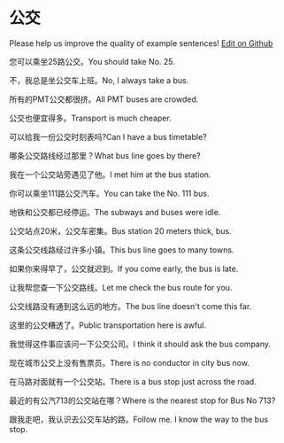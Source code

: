 # 公交

Please help us improve the quality of example sentences! [Edit on Github](https://github.com/jiyushe/jiyu-example-sentence-source/blob/main/chinese/gongjiao.md)

<p><span class="chinese">您可以乘坐25路公交。</span><span class="english">You should take No. 25.</span></p>

<p><span class="chinese">不，我总是坐公交车上班。</span><span class="english">No, I always take a bus.</span></p>

<p><span class="chinese">所有的PMT公交都很挤。</span><span class="english">All PMT buses are crowded.</span></p>

<p><span class="chinese">公交也便宜得多。</span><span class="english">Transport is much cheaper.</span></p>

<p><span class="chinese">可以给我一份公交时刻表吗?</span><span class="english">Can I have a bus timetable?</span></p>

<p><span class="chinese">哪条公交路线经过那里？</span><span class="english">What bus line goes by there?</span></p>

<p><span class="chinese">我在一个公交站旁遇见了他。</span><span class="english">I met him at the bus station.</span></p>

<p><span class="chinese">你可以乘坐111路公交汽车。</span><span class="english">You can take the No. 111 bus.</span></p>

<p><span class="chinese">地铁和公交都已经停运。</span><span class="english">The subways and buses were idle.</span></p>

<p><span class="chinese">公交站点20米，公交车密集。</span><span class="english">Bus station 20 meters thick, bus.</span></p>

<p><span class="chinese">这条公交线路经过许多小镇。</span><span class="english">This bus line goes to many towns.</span></p>

<p><span class="chinese">如果你来得早了，公交就迟到。</span><span class="english">If you come early, the bus is late.</span></p>

<p><span class="chinese">让我帮您查一下公交路线。</span><span class="english">Let me check the bus route for you.</span></p>

<p><span class="chinese">公交线路没有通到这么远的地方。</span><span class="english">The bus line doesn't come this far.</span></p>

<p><span class="chinese">这里的公交糟透了。</span><span class="english">Public transportation here is awful.</span></p>

<p><span class="chinese">我觉得这件事应该问一下公交公司。</span><span class="english">I think it should ask the bus company.</span></p>

<p><span class="chinese">现在城市公交上没有售票员。</span><span class="english">There is no conductor in city bus now.</span></p>

<p><span class="chinese">在马路对面就有一个公交站。</span><span class="english">There is a bus stop just across the road.</span></p>

<p><span class="chinese">最近的有公汽713的公交站在哪？</span><span class="english">Where is the nearest stop for Bus No 713?</span></p>

<p><span class="chinese">跟我走吧，我认识去公交车站的路。</span><span class="english">Follow me. I know the way to the bus stop.</span></p>


